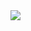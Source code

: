 
  <img align="left" src="https://github-readme-stats.vercel.app/api/top-langs/?username=gitaro-p" />
</a>
